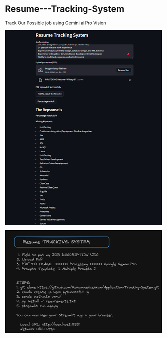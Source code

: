 # Resume---Tracking-System
Track Our Possible job using Gemini ai Pro Vision 

![Alt text](image-1.png)


![Alt text](image.png)



